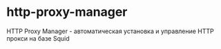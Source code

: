 # http-proxy-manager
HTTP Proxy Manager - автоматическая установка и управление HTTP прокси на базе Squid
